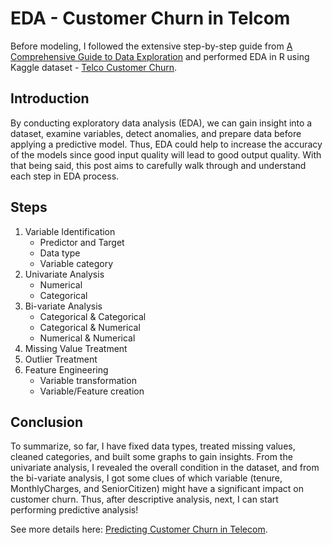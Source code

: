 # EDA - Customer Churn in Telcom
Before modeling, I followed the extensive step-by-step guide from [A Comprehensive Guide to Data Exploration](https://www.analyticsvidhya.com/blog/2016/01/guide-data-exploration/#one) and performed EDA in R using Kaggle dataset - [Telco Customer Churn](https://www.kaggle.com/blastchar/telco-customer-churn).
## Introduction
By conducting exploratory data analysis (EDA), we can gain insight into a dataset, examine variables, detect anomalies, and prepare data before applying a predictive model. Thus, EDA could help to increase the accuracy of the models since good input quality will lead to good output quality. With that being said, this post aims to carefully walk through and understand each step in EDA process.
## Steps 
1. Variable Identification 
   - Predictor and Target
   - Data type
   - Variable category
2. Univariate Analysis 
   - Numerical
   - Categorical
3. Bi-variate Analysis 
   - Categorical & Categorical
   - Categorical & Numerical
   - Numerical & Numerical
4. Missing Value Treatment 
5. Outlier Treatment 
6. Feature Engineering
   - Variable transformation
   - Variable/Feature creation
## Conclusion
To summarize, so far, I have fixed data types, treated missing values, cleaned categories, and built some graphs to gain insights. From the univariate analysis, I revealed the overall condition in the dataset, and from the bi-variate analysis, I got some clues of which variable (tenure, MonthlyCharges, and SeniorCitizen) might have a significant impact on customer churn. Thus, after descriptive analysis, next, I can start performing predictive analysis! 

See more details here: [Predicting Customer Churn in Telecom](https://github.com/yuki04160/Predicting-Customer-Churn-in-Telecom).
